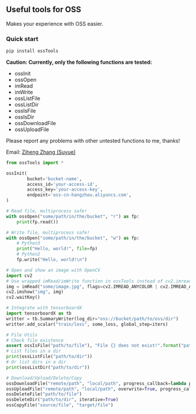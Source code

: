 ## Useful tools for OSS
Makes your experience with OSS easier.

### Quick start

```bash
pip install ossTools
```

**Caution: Currently, only the following functions are tested:**
- ossInit
- ossOpen
- imRead
- imWrite
- ossListFile
- ossListDir
- ossIsFile
- ossIsDir
- ossDownloadFile
- ossUploadFile

Please report any problems with other untested functions to me, thanks!

Email: [Ziheng Zhang (Suyue)](mailto:suyue.zzh@alibaba-inc.com)

```python
from ossTools import *

ossInit(
        bucket='bucket-name',
        access_id='your-access-id',
        access_key='your-access-key',
        endpoint='oss-cn-hangzhou.aliyuncs.com',
)

# Read file, multiprocess safe!
with ossOpen("some/path/in/the/bucket", "r") as fp:
    print(fp.read())

# Write file, multiprocess safe!
with ossOpen("some/path/in/the/bucket", "w") as fp:
    # Python3
    print("Hello, world!", file=fp)
    # Python2
    fp.write("Hello, world!\n")

# Open and show an image with OpenCV
import cv2
# Use wrapped imRead/imWrite function in ossTools instead of cv2.imread
img = imRead("some/image.jpg", flags=cv2.IMREAD_ANYCOLOR | cv2.IMREAD_ANYDEPTH)
cv2.imshow("img", img)
cv2.waitKey()

# Integrate with tensorboardX
import tensorboardX as tb
writter = tb.SummaryWriter(log_dir="oss://bucket/path/to/oss/dir")
writter.add_scalar("train/loss", some_loss, global_step=iters)

# File Utils
# Check file existence
assert ossIsFile("path/to/file"), "File {} does not exist!".format("path/to/file")
# List files in a dir
print(ossListFile("path/to/dir"))
# Or list dirs in a dir
print(ossListDir("path/to/dir"))

# Download/Upload/Delete/Copy
ossDownloadFile("remote/path", "local/path", progress_callback=lambda per: print("{}% downloaded.".format(per)))
ossUploadFile("remote/path", "local/path", overwrite=True, progress_callback=lambda per: print("{}% uploaded.".format(per)))
ossDeleteFile("path/to/file")
ossDeleteDir("path/to/dir", iterative=True)
ossCopyFile("source/file", "target/file")
```